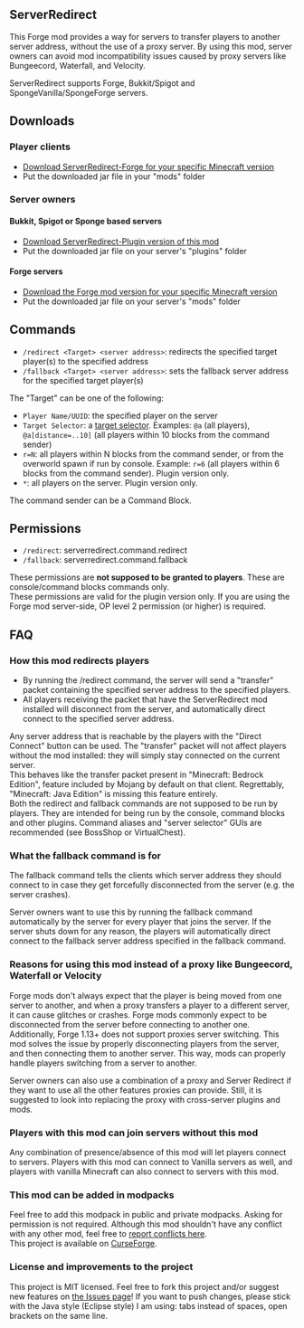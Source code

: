 ## ServerRedirect
This Forge mod provides a way for servers to transfer players to another server address, without the use of a proxy server.
By using this mod, server owners can avoid mod incompatibility issues caused by proxy servers like Bungeecord, Waterfall, and Velocity.

ServerRedirect supports Forge, Bukkit/Spigot and SpongeVanilla/SpongeForge servers.

## Downloads
### Player clients
- [Download ServerRedirect-Forge for your specific Minecraft version](https://www.curseforge.com/minecraft/mc-mods/server-redirect/files)
- Put the downloaded jar file in your "mods" folder

### Server owners
#### Bukkit, Spigot or Sponge based servers
- [Download ServerRedirect-Plugin version of this mod](https://www.curseforge.com/minecraft/bukkit-plugins/server-redirect/files)
- Put the downloaded jar file on your server's "plugins" folder

#### Forge servers
- [Download the Forge mod version for your specific Minecraft version](https://www.curseforge.com/minecraft/mc-mods/server-redirect/files)
- Put the downloaded jar file on your server's "mods" folder

## Commands
- `/redirect <Target> <server address>`: redirects the specified target player(s) to the specified address
- `/fallback <Target> <server address>`: sets the fallback server address for the specified target player(s)

The "Target" can be one of the following:
- `Player Name/UUID`: the specified player on the server
- `Target Selector`: a [target selector](https://minecraft.fandom.com/wiki/Target_selectors). Examples: `@a` (all players), `@a[distance=..10]` (all players within 10 blocks from the command sender)
- `r=N`: all players within N blocks from the command sender, or from the overworld spawn if run by console. Example: `r=6` (all players within 6 blocks from the command sender). Plugin version only.
- `*`: all players on the server. Plugin version only.

The command sender can be a Command Block.

## Permissions
- `/redirect`: serverredirect.command.redirect
- `/fallback`: serverredirect.command.fallback

These permissions are **not supposed to be granted to players**. These are console/command blocks commands only.  
These permissions are valid for the plugin version only. If you are using the Forge mod server-side, OP level 2 permission (or higher) is required.

## FAQ
### How this mod redirects players
- By running the /redirect command, the server will send a "transfer" packet containing the specified server address to the specified players.
- All players receiving the packet that have the ServerRedirect mod installed will disconnect from the server, and automatically direct connect to the specified server address.

Any server address that is reachable by the players with the "Direct Connect" button can be used.
The "transfer" packet will not affect players without the mod installed: they will simply stay connected on the current server.  
This behaves like the transfer packet present in "Minecraft: Bedrock Edition", feature included by Mojang by default on that client. Regrettably, "Minecraft: Java Edition" is missing this feature entirely.  
Both the redirect and fallback commands are not supposed to be run by players. They are intended for being run by the console, command blocks and other plugins. Command aliases and "server selector" GUIs are recommended (see BossShop or VirtualChest).

### What the fallback command is for
The fallback command tells the clients which server address they should connect to in case they get forcefully disconnected from the server (e.g. the server crashes).

Server owners want to use this by running the fallback command automatically by the server for every player that joins the server. If the server shuts down for any reason, the players will automatically direct connect to the fallback server address specified in the fallback command.

### Reasons for using this mod instead of a proxy like Bungeecord, Waterfall or Velocity
Forge mods don't always expect that the player is being moved from one server to another, and when a proxy transfers a player to a different server, it can cause glitches or crashes. Forge mods commonly expect to be disconnected from the server before connecting to another one. Additionally, Forge 1.13+ does not support proxies server switching. This mod solves the issue by properly disconnecting players from the server, and then connecting them to another server. This way, mods can properly handle players switching from a server to another.

Server owners can also use a combination of a proxy and Server Redirect if they want to use all the other features proxies can provide. Still, it is suggested to look into replacing the proxy with cross-server plugins and mods.

### Players with this mod can join servers without this mod
Any combination of presence/absence of this mod will let players connect to servers. Players with this mod can connect to Vanilla servers as well, and players with vanilla Minecraft can also connect to servers with this mod.

### This mod can be added in modpacks
Feel free to add this modpack in public and private modpacks. Asking for permission is not required. Although this mod shouldn't have any conflict with any other mod, feel free to [report conflicts here](https://github.com/KaiKikuchi/ServerRedirect/issues).  
This project is available on [CurseForge](https://www.curseforge.com/minecraft/mc-mods/server-redirect).

### License and improvements to the project
This project is MIT licensed. Feel free to fork this project and/or suggest new features on [the Issues page](https://github.com/KaiKikuchi/ServerRedirect/issues)! If you want to push changes, please stick with the Java style (Eclipse style) I am using: tabs instead of spaces, open brackets on the same line.
